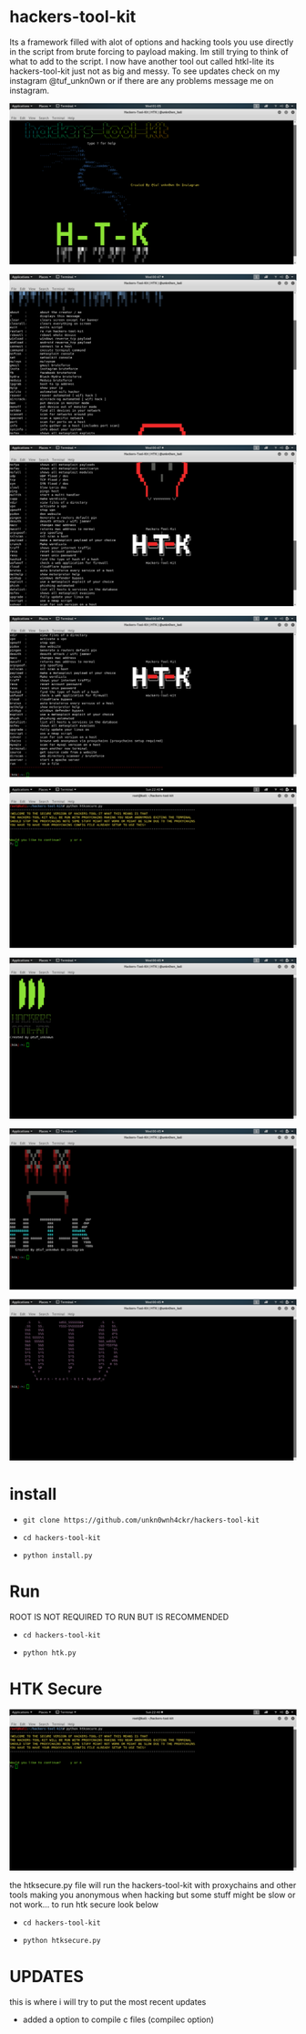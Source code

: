 # hackers-tool-kit
Its a framework filled with alot of options and hacking tools you use directly in the script from brute forcing to payload making. Im still trying to think of what to add to the script. I now have another tool out called htkl-lite its hackers-tool-kit just not as big and messy. To see updates check on my instagram @tuf_unkn0wn or if there are any problems message me on instagram.

![](tools/screenshot1.png)

![](tools/screenshot2.png)

![](tools/screenshot3.png)

![](tools/screenshot3.5.png)

![](tools/screenshot4.png)

![](tools/screenshot5.png)

![](tools/screenshot6.png)

![](tools/screenshot7.png)
# install

* `git clone https://github.com/unkn0wnh4ckr/hackers-tool-kit`

* `cd hackers-tool-kit`

* `python install.py`

# Run

ROOT IS NOT REQUIRED TO RUN BUT IS RECOMMENDED

* `cd hackers-tool-kit`

* `python htk.py`

# HTK Secure

![](tools/screenshot4.png)

the htksecure.py file will run the hackers-tool-kit with proxychains and other tools making you anonymous when hacking but some stuff might be slow or not work... to run htk secure look below

* `cd hackers-tool-kit`

* `python htksecure.py`

# UPDATES
this is where i will try to put the most recent updates


* added a option to compile c files (compilec option)
